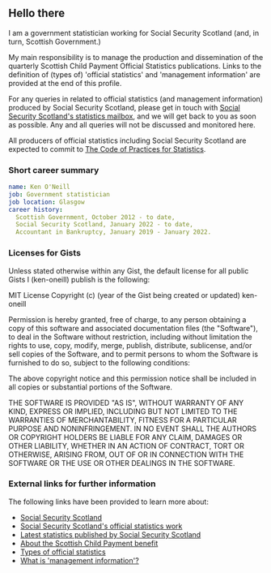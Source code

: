 ## Hello there

I am a government statistician working for Social Security Scotland (and, in turn, Scottish Government.) 

My main responsibility is to manage the production and dissemination of the quarterly Scottish Child Payment Official Statistics publications. Links to the definition of (types of) 'official statistics' and 'management information' are provided at the end of this profile.

For any queries in related to official statistics (and management information) produced by Social Security Scotland, please get in touch with <a href="mailto:MI@socialsecurity.gov.scot">Social Security Scotland's statistics mailbox</a>, and we will get back to you as soon as possible. Any and all queries will not be discussed and monitored here. 

All producers of official statistics including Social Security Scotland are expected to commit to <a href="https://code.statisticsauthority.gov.uk/">The Code of Practices for Statistics</a>.

### Short career summary
```yaml
name: Ken O'Neill
job: Government statistician
job location: Glasgow
career history:
  Scottish Government, October 2012 - to date,
  Social Security Scotland, January 2022 - to date,
  Accountant in Bankruptcy, January 2019 - January 2022.
```

### Licenses for Gists

Unless stated otherwise within any Gist, the default license for all public Gists I (ken-oneill) publish is the following:

MIT License
Copyright (c) (year of the Gist being created or updated) ken-oneill

Permission is hereby granted, free of charge, to any person obtaining a copy of this software and associated documentation files (the "Software"), to deal in the Software without restriction, including without limitation the rights to use, copy, modify, merge, publish, distribute, sublicense, and/or sell copies of the Software, and to permit persons to whom the Software is furnished to do so, subject to the following conditions:

The above copyright notice and this permission notice shall be included in all copies or substantial portions of the Software.

THE SOFTWARE IS PROVIDED "AS IS", WITHOUT WARRANTY OF ANY KIND, EXPRESS OR IMPLIED, INCLUDING BUT NOT LIMITED TO THE WARRANTIES OF MERCHANTABILITY, FITNESS FOR A PARTICULAR PURPOSE AND NONINFRINGEMENT. IN NO EVENT SHALL THE AUTHORS OR COPYRIGHT HOLDERS BE LIABLE FOR ANY CLAIM, DAMAGES OR OTHER LIABILITY, WHETHER IN AN ACTION OF CONTRACT, TORT OR OTHERWISE, ARISING FROM, OUT OF OR IN CONNECTION WITH THE SOFTWARE OR THE USE OR OTHER DEALINGS IN THE SOFTWARE.


### External links for further information

The following links have been provided to learn more about:

- <a href="https://www.socialsecurity.gov.scot/about">Social Security Scotland</a>
- <a href="https://www.socialsecurity.gov.scot/about/statistics">Social Security Scotland's official statistics work</a>
- <a href="https://www.socialsecurity.gov.scot/publications/statistics">Latest statistics published by Social Security Scotland</a>
- <a href="https://www.mygov.scot/scottish-child-payment">About the Scottish Child Payment benefit</a>
- <a href="https://uksa.statisticsauthority.gov.uk/about-the-authority/uk-statistical-system/types-of-official-statistics/">Types of official statistics</a>
- <a href="https://analysisfunction.civilservice.gov.uk/policy-store/national-statisticians-guidance-management-information-and-official-statistics/">What is 'management information'?</a>
